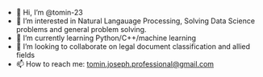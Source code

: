 - 👋 Hi, I’m @tomin-23
- 👀 I’m interested in Natural Langauage Processing, Solving Data Science problems and general problem solving.
- 🌱 I’m currently learning Python/C++/machine learning
- 💞️ I’m looking to collaborate on legal document classification and allied fields
- 📫 How to reach me: tomin.joseph.professional@gmail.com

<!---
tomin-23/tomin-23 is a ✨ special ✨ repository because its `README.md` (this file) appears on your GitHub profile.
You can click the Preview link to take a look at your changes.
--->
